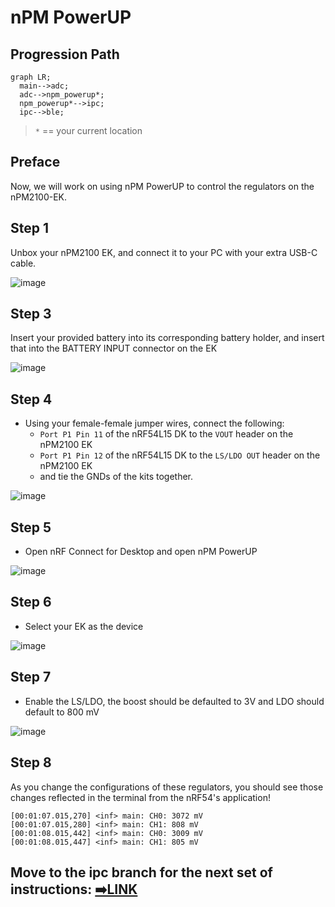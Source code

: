 # nPM PowerUP
## Progression Path
```mermaid
graph LR;
  main-->adc;
  adc-->npm_powerup*;
  npm_powerup*-->ipc;
  ipc-->ble;
```
> `*` == your current location

## Preface
Now, we will work on using nPM PowerUP to control the regulators on the nPM2100-EK.

## Step 1
Unbox your nPM2100 EK, and connect it to your PC with your extra USB-C cable.

![image](https://github.com/user-attachments/assets/ac3b1409-de8e-4899-b2cb-9ac7c6adfd16)


## Step 3
Insert your provided battery into its corresponding battery holder, and insert that into the BATTERY INPUT connector on the EK

![image](https://github.com/user-attachments/assets/2869d224-5a36-46c8-89d8-eb26258c1507)

## Step 4
- Using your female-female jumper wires, connect the following:
  - `Port P1 Pin 11` of the nRF54L15 DK to the `VOUT` header on the nPM2100 EK
  - `Port P1 Pin 12` of the nRF54L15 DK to the `LS/LDO OUT` header on the nPM2100 EK
  - and tie the GNDs of the kits together.

![image](https://github.com/user-attachments/assets/d7cd910a-1cfc-484e-952c-9f640de54315)


## Step 5
- Open nRF Connect for Desktop and open nPM PowerUP

![image](https://github.com/user-attachments/assets/22bb55af-fb62-4c20-aa0d-d5ab089d637e)

## Step 6
- Select your EK as the device

![image](https://github.com/user-attachments/assets/43b16b08-48fd-4226-82f5-91e82970d598)

## Step 7
- Enable the LS/LDO, the boost should be defaulted to 3V and LDO should default to 800 mV

![image](https://github.com/user-attachments/assets/638a1f73-b799-4566-9e14-6f80e32d2505)

## Step 8
As you change the configurations of these regulators, you should see those changes reflected in the terminal from the nRF54's application!
```
[00:01:07.015,270] <inf> main: CH0: 3072 mV
[00:01:07.015,280] <inf> main: CH1: 808 mV
[00:01:08.015,442] <inf> main: CH0: 3009 mV
[00:01:08.015,447] <inf> main: CH1: 805 mV
```

## Move to the ipc branch for the next set of instructions: [➡️LINK](https://github.com/droidecahedron/Teardown-2025/tree/ipc)
